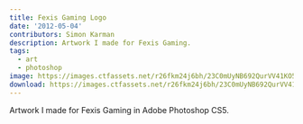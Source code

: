 ```yaml
---
title: Fexis Gaming Logo
date: '2012-05-04'
contributors: Simon Karman
description: Artwork I made for Fexis Gaming.
tags:
  - art
  - photoshop
image: https://images.ctfassets.net/r26fkm24j6bh/23C0mUyNB692QurVV41KO5/ebfd4e6a81620e2ca4549720284160ee/fexis_logo.png
download: https://images.ctfassets.net/r26fkm24j6bh/23C0mUyNB692QurVV41KO5/ebfd4e6a81620e2ca4549720284160ee/fexis_logo.png
---
```


Artwork I made for Fexis Gaming in Adobe Photoshop CS5.